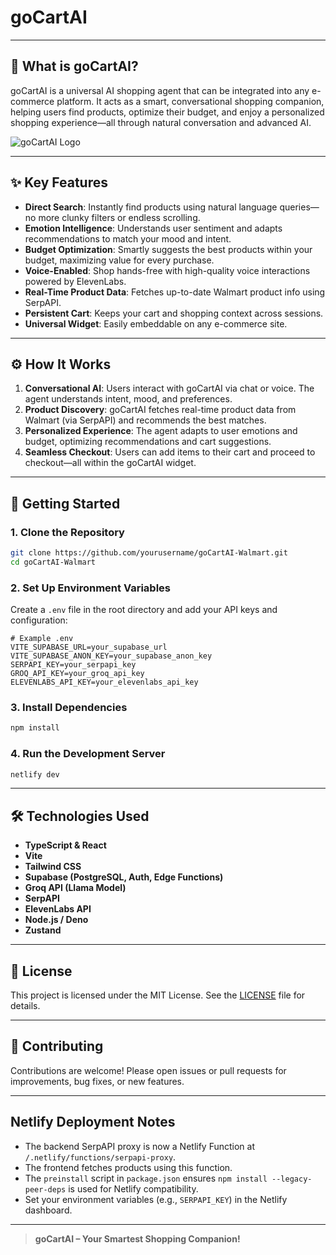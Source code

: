 # goCartAI

---

## 🛒 What is goCartAI?

goCartAI is a universal AI shopping agent that can be integrated into any e-commerce platform. It acts as a smart, conversational shopping companion, helping users find products, optimize their budget, and enjoy a personalized shopping experience—all through natural conversation and advanced AI.
<!-- If the image is not showing, try using a relative path from the README location, or use Markdown syntax: -->
![goCartAI Logo](goCartAI-logo.png)
<!-- If the image still does not appear, ensure goCartAI-logo.png exists in the same directory as this README. -->
---

## ✨ Key Features

- **Direct Search**: Instantly find products using natural language queries—no more clunky filters or endless scrolling.
- **Emotion Intelligence**: Understands user sentiment and adapts recommendations to match your mood and intent.
- **Budget Optimization**: Smartly suggests the best products within your budget, maximizing value for every purchase.
- **Voice-Enabled**: Shop hands-free with high-quality voice interactions powered by ElevenLabs.
- **Real-Time Product Data**: Fetches up-to-date Walmart product info using SerpAPI.
- **Persistent Cart**: Keeps your cart and shopping context across sessions.
- **Universal Widget**: Easily embeddable on any e-commerce site.

---

## ⚙️ How It Works

1. **Conversational AI**: Users interact with goCartAI via chat or voice. The agent understands intent, mood, and preferences.
2. **Product Discovery**: goCartAI fetches real-time product data from Walmart (via SerpAPI) and recommends the best matches.
3. **Personalized Experience**: The agent adapts to user emotions and budget, optimizing recommendations and cart suggestions.
4. **Seamless Checkout**: Users can add items to their cart and proceed to checkout—all within the goCartAI widget.

---

## 🚀 Getting Started

### 1. Clone the Repository
```bash
git clone https://github.com/yourusername/goCartAI-Walmart.git
cd goCartAI-Walmart
```

### 2. Set Up Environment Variables
Create a `.env` file in the root directory and add your API keys and configuration:
```
# Example .env
VITE_SUPABASE_URL=your_supabase_url
VITE_SUPABASE_ANON_KEY=your_supabase_anon_key
SERPAPI_KEY=your_serpapi_key
GROQ_API_KEY=your_groq_api_key
ELEVENLABS_API_KEY=your_elevenlabs_api_key
```

### 3. Install Dependencies
```bash
npm install
```

### 4. Run the Development Server
```bash
netlify dev
```
---

## 🛠️ Technologies Used
- **TypeScript & React**
- **Vite**
- **Tailwind CSS**
- **Supabase (PostgreSQL, Auth, Edge Functions)**
- **Groq API (Llama Model)**
- **SerpAPI**
- **ElevenLabs API**
- **Node.js / Deno**
- **Zustand**

---

## 📄 License

This project is licensed under the MIT License. See the [LICENSE](LICENSE) file for details.

---

## 🙌 Contributing

Contributions are welcome! Please open issues or pull requests for improvements, bug fixes, or new features.

---

## Netlify Deployment Notes

- The backend SerpAPI proxy is now a Netlify Function at `/.netlify/functions/serpapi-proxy`.
- The frontend fetches products using this function.
- The `preinstall` script in `package.json` ensures `npm install --legacy-peer-deps` is used for Netlify compatibility.
- Set your environment variables (e.g., `SERPAPI_KEY`) in the Netlify dashboard.

---

> **goCartAI – Your Smartest Shopping Companion!** 
